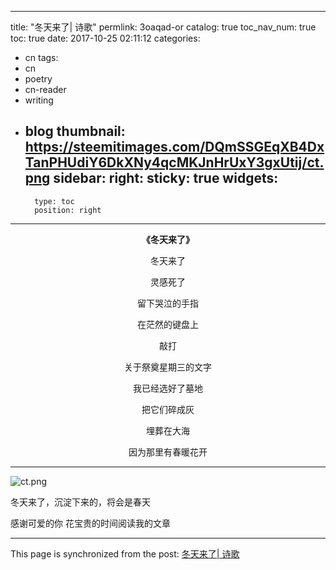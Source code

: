 
---
title: "冬天来了| 诗歌"
permlink: 3oaqad-or
catalog: true
toc_nav_num: true
toc: true
date: 2017-10-25 02:11:12
categories:
- cn
tags:
- cn
- poetry
- cn-reader
- writing
- blog
thumbnail: https://steemitimages.com/DQmSSGEqXB4DxTanPHUdiY6DkXNy4qcMKJnHrUxY3gxUtij/ct.png
sidebar:
    right:
        sticky: true
widgets:
    -
        type: toc
        position: right
---


<center>

**《冬天来了》**

冬天来了

灵感死了

留下哭泣的手指

在茫然的键盘上

敲打

关于祭奠星期三的文字

我已经选好了墓地

把它们碎成灰

埋葬在大海

因为那里有春暖花开 </center>

---

![ct.png](https://steemitimages.com/DQmSSGEqXB4DxTanPHUdiY6DkXNy4qcMKJnHrUxY3gxUtij/ct.png)

冬天来了，沉淀下来的，将会是春天

感谢可爱的你
花宝贵的时间阅读我的文章

- - -

This page is synchronized from the post: [冬天来了| 诗歌](https://steemit.com/@yellowbird/3oaqad-or)

